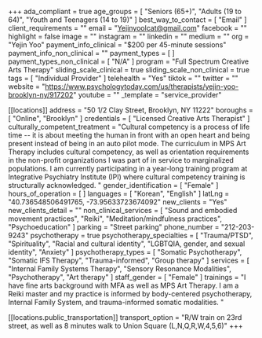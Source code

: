 +++
ada_compliant = true
age_groups = [
  "Seniors (65+)",
  "Adults (19 to 64)",
  "Youth and Teenagers (14 to 19)"
]
best_way_to_contact = [ "Email" ]
client_requirements = ""
email = "Yejinyoolcat@gmail.com"
facebook = ""
highlight = false
image = ""
instagram = ""
linkedin = ""
medium = ""
org = "Yejin Yoo"
payment_info_clinical = "$200 per 45-minute sessions"
payment_info_non_clinical = ""
payment_types = [ ]
payment_types_non_clinical = [ "N/A" ]
program = "Full Spectrum Creative Arts Therapy"
sliding_scale_clinical = true
sliding_scale_non_clinical = true
tags = [ "Individual Provider" ]
telehealth = "Yes"
tiktok = ""
twitter = ""
website = "https://www.psychologytoday.com/us/therapists/yejin-yoo-brooklyn-ny/917202"
youtube = ""
_template = "service_provider"

[[locations]]
address = "50 1/2 Clay Street, Brooklyn, NY 11222"
boroughs = [ "Online", "Brooklyn" ]
credentials = [ "Licensed Creative Arts Therapist" ]
culturally_competent_treatment = "Cultural competency is a process of life time -- it is about meeting the human in front with an open heart and being present instead of being in an auto pilot mode. The curriculum in MPS Art Therapy includes cultural competency, as well as orientation requirements in the non-profit organizations I was part of in service to marginalized populations. I am currently participating in a year-long training program at Integrative Psychiatry Institute (IPI) where cultural competency training is structurally acknowledged. "
gender_identification = [ "Female" ]
hours_of_operation = [ ]
languages = [ "Korean", "English" ]
latLng = "40.736548506491765, -73.95633723674092"
new_clients = "Yes"
new_clients_detail = ""
non_clinical_services = [
  "Sound and embodied movement practices",
  "Reiki",
  "Meditation/mindfulness practices",
  "Psychoeducation"
]
parking = "Street parking"
phone_number = "212-203-9243"
psychotherapy = true
psychotherapy_specialties = [
  "Trauma/PTSD",
  "Spirituality",
  "Racial and cultural identity",
  "LGBTQIA, gender, and sexual identity",
  "Anxiety"
]
psychotherapy_types = [
  "Somatic Psychotherapy",
  "Somatic IFS Therapy",
  "Trauma-informed",
  "Group therapy"
]
services = [
  "Internal Family Systems Therapy",
  "Sensory Resonance Modalities",
  "Psychotherapy",
  "Art therapy"
]
staff_gender = [ "Female" ]
trainings = "I have fine arts background with MFA as well as MPS Art Therapy. I am a Reiki master and my practice is informed by body-centered psychotherapy, Internal Family System, and trauma-informed somatic modalities.  "

  [[locations.public_transportation]]
  transport_option = "R/W train on 23rd street, as well as 8 minutes walk to Union Square (L,N,Q,R,W,4,5,6)"
+++

